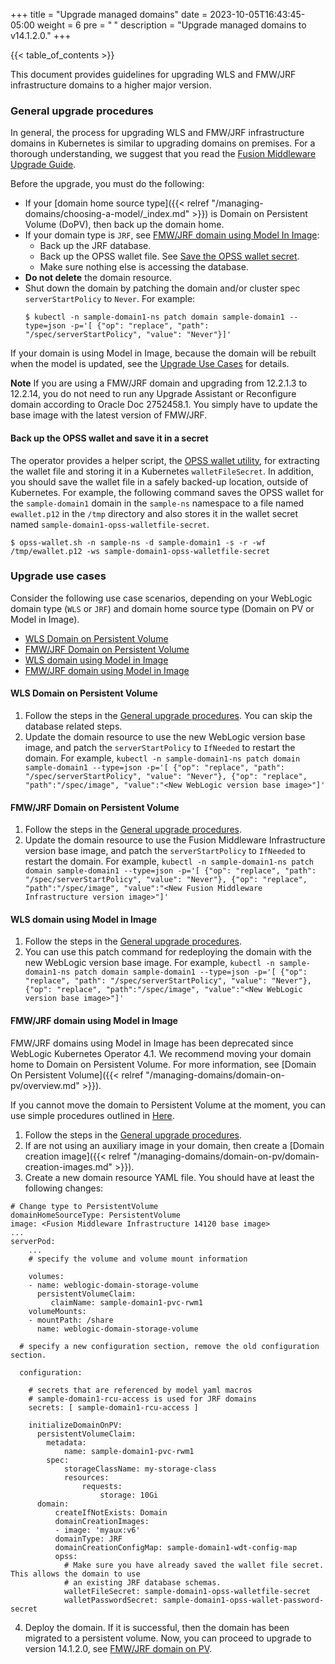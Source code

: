 +++
title = "Upgrade managed domains"
date = 2023-10-05T16:43:45-05:00
weight = 6
pre = "<b> </b>"
description = "Upgrade managed domains to v14.1.2.0."
+++

{{< table_of_contents >}}

This document provides guidelines for upgrading WLS and FMW/JRF infrastructure domains to a higher major version.

### General upgrade procedures

In general, the process for upgrading WLS and FMW/JRF infrastructure domains in Kubernetes is similar to upgrading domains on premises. For a thorough understanding, we suggest that you read the [Fusion Middleware Upgrade Guide](https://docs.oracle.com/en/middleware/fusion-middleware/12.2.1.4/asmas/planning-upgrade-oracle-fusion-middleware-12c.html#GUID-D9CEE7E2-5062-4086-81C7-79A33A200080).

Before the upgrade, you must do the following:

- If your [domain home source type]({{< relref "/managing-domains/choosing-a-model/_index.md" >}}) is Domain on Persistent Volume (DoPV), then back up the domain home.
- If your domain type is `JRF`, see [FMW/JRF domain using Model In Image](#fmwjrf-domain-using-model-in-image):
   - Back up the JRF database.
   - Back up the OPSS wallet file. See [Save the OPSS wallet secret](#back-up-the-opss-wallet-and-save-it-in-a-secret).
   - Make sure nothing else is accessing the database.
- **Do not delete** the domain resource.
- Shut down the domain by patching the domain and/or cluster spec `serverStartPolicy` to `Never`. For example:
   ```
   $ kubectl -n sample-domain1-ns patch domain sample-domain1 --type=json -p='[ {"op": "replace", "path": "/spec/serverStartPolicy", "value": "Never"}]'
   ```

If your domain is using Model in Image, because the domain will be rebuilt when the model is updated, see the [Upgrade Use Cases](#upgrade-use-cases) for details.

**Note** If you are using a FMW/JRF domain and upgrading from 12.2.1.3 to 12.2.14, you do not need to run any Upgrade Assistant or Reconfigure domain according to Oracle Doc 2752458.1. You simply have to update the base image with the latest version of FMW/JRF.

#### Back up the OPSS wallet and save it in a secret

The operator provides a helper script, the [OPSS wallet utility](https://orahub.oci.oraclecorp.com/weblogic-cloud/weblogic-kubernetes-operator/-/blob/main/kubernetes/samples/scripts/domain-lifecycle/opss-wallet.sh), for extracting the wallet file and storing it in a Kubernetes `walletFileSecret`. In addition, you should save the wallet file in a safely backed-up location, outside of Kubernetes. For example, the following command saves the OPSS wallet for the `sample-domain1` domain in the `sample-ns` namespace to a file named `ewallet.p12` in the `/tmp` directory and also stores it in the wallet secret named `sample-domain1-opss-walletfile-secret`.

```
$ opss-wallet.sh -n sample-ns -d sample-domain1 -s -r -wf /tmp/ewallet.p12 -ws sample-domain1-opss-walletfile-secret
```

### Upgrade use cases

Consider the following use case scenarios, depending on your WebLogic domain type (`WLS` or `JRF`) and domain home source type (Domain on PV or Model in Image).

- [WLS Domain on Persistent Volume](#wls-domain-on-persistent-volume)
- [FMW/JRF Domain on Persistent Volume](#fmwjrf-domain-on-persistent-volume)
- [WLS domain using Model in Image](#wls-domain-using-model-in-image)
- [FMW/JRF domain using Model in Image](#fmwjrf-domain-using-model-in-image)

#### WLS Domain on Persistent Volume

1. Follow the steps in the [General upgrade procedures](#general-upgrade-procedures).  You can skip the database related steps.
2. Update the domain resource to use the new WebLogic version base image, and patch the `serverStartPolicy` to `IfNeeded` to restart the domain.  For example,
   `kubectl -n sample-domain1-ns patch domain sample-domain1 --type=json -p='[ {"op": "replace", "path": "/spec/serverStartPolicy", "value": "Never"}, {"op": "replace", "path":"/spec/image", "value":"<New WebLogic version base image>"]'`

#### FMW/JRF Domain on Persistent Volume

1. Follow the steps in the [General upgrade procedures](#general-upgrade-procedures).
2. Update the domain resource to use the Fusion Middleware Infrastructure version base image, and patch the `serverStartPolicy` to `IfNeeded` to restart the domain.  For example,
   `kubectl -n sample-domain1-ns patch domain sample-domain1 --type=json -p='[ {"op": "replace", "path": "/spec/serverStartPolicy", "value": "Never"}, {"op": "replace", "path":"/spec/image", "value":"<New Fusion Middleware Infrastructure version image>"]'`

#### WLS domain using Model in Image

1. Follow the steps in the [General upgrade procedures](#general-upgrade-procedures).
2. You can use this patch command for redeploying the domain with the new WebLogic version base image.  For example,
   `kubectl -n sample-domain1-ns patch domain sample-domain1 --type=json -p='[ {"op": "replace", "path": "/spec/serverStartPolicy", "value": "Never"}, {"op": "replace", "path":"/spec/image", "value":"<New WebLogic version base image>"]'`

#### FMW/JRF domain using Model in Image

FMW/JRF domains using Model in Image has been deprecated since WebLogic Kubernetes Operator 4.1.  We recommend moving your domain home to Domain on Persistent Volume. For more information, see [Domain On Persistent Volume]({{< relref "/managing-domains/domain-on-pv/overview.md" >}}).

If you cannot move the domain to Persistent Volume at the moment, you can use simple procedures outlined in [Here](#fmwjrf-domain-on-persistent-volume).

1. Follow the steps in the [General upgrade procedures](#general-upgrade-procedures).
2. If are not using an auxiliary image in your domain, then create a [Domain creation image]({{< relref "/managing-domains/domain-on-pv/domain-creation-images.md" >}}).
3. Create a new domain resource YAML file.  You should have at least the following changes:

```
# Change type to PersistentVolume
domainHomeSourceType: PersistentVolume
image: <Fusion Middleware Infrastructure 14120 base image>
...
serverPod:
    ...
    # specify the volume and volume mount information

    volumes:
    - name: weblogic-domain-storage-volume
      persistentVolumeClaim:
         claimName: sample-domain1-pvc-rwm1
    volumeMounts:
    - mountPath: /share
      name: weblogic-domain-storage-volume

  # specify a new configuration section, remove the old configuration section.

  configuration:

    # secrets that are referenced by model yaml macros
    # sample-domain1-rcu-access is used for JRF domains
    secrets: [ sample-domain1-rcu-access ]

    initializeDomainOnPV:
      persistentVolumeClaim:
        metadata:
            name: sample-domain1-pvc-rwm1
        spec:
            storageClassName: my-storage-class
            resources:
                requests:
                    storage: 10Gi
      domain:
          createIfNotExists: Domain
          domainCreationImages:
          - image: 'myaux:v6'
          domainType: JRF
          domainCreationConfigMap: sample-domain1-wdt-config-map
          opss:
            # Make sure you have already saved the wallet file secret. This allows the domain to use 
            # an existing JRF database schemas.
            walletFileSecret: sample-domain1-opss-walletfile-secret
            walletPasswordSecret: sample-domain1-opss-wallet-password-secret
```

4. Deploy the domain. If it is successful, then the domain has been migrated to a persistent volume.  Now, you can proceed to upgrade to version 14.1.2.0, see [FMW/JRF domain on PV](#fmwjrf-domain-on-persistent-volume).

